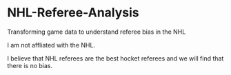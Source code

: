 # NHL-Referee-Analysis
Transforming game data to understand referee bias in the NHL

I am not affliated with the NHL. 

I believe that NHL referees are the best hocket referees and we will find that there is no bias.
